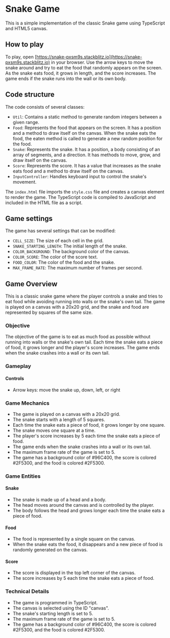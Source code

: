 # Snake Game

This is a simple implementation of the classic Snake game using TypeScript and HTML5 canvas.

## How to play

To play, open [https://snake-pxsm9s.stackblitz.io](https://snake-pxsm9s.stackblitz.io) in your browser. Use the arrow keys to move the snake around and try to eat the food that randomly appears on the screen. As the snake eats food, it grows in length, and the score increases. The game ends if the snake runs into the wall or its own body.

## Code structure

The code consists of several classes:

- `Util`: Contains a static method to generate random integers between a given range.
- `Food`: Represents the food that appears on the screen. It has a position and a method to draw itself on the canvas. When the snake eats the food, the eaten method is called to generate a new random position for the food.
- `Snake`: Represents the snake. It has a position, a body consisting of an array of segments, and a direction. It has methods to move, grow, and draw itself on the canvas.
- `Score`: Represents the score. It has a value that increases as the snake eats food and a method to draw itself on the canvas.
- `InputController`: Handles keyboard input to control the snake's movement.

The `index.html` file imports the `style.css` file and creates a canvas element to render the game. The TypeScript code is compiled to JavaScript and included in the HTML file as a script.

## Game settings

The game has several settings that can be modified:

- `CELL_SIZE`: The size of each cell in the grid.
- `SNAKE_STARTING_LENGTH`: The initial length of the snake.
- `COLOR_BACKGROUND`: The background color of the canvas.
- `COLOR_SCORE`: The color of the score text.
- `FOOD_COLOR`: The color of the food and the snake.
- `MAX_FRAME_RATE`: The maximum number of frames per second.

## Game Overview

This is a classic snake game where the player controls a snake and tries to eat food while avoiding running into walls or the snake's own tail. The game is played on a canvas with a 20x20 grid, and the snake and food are represented by squares of the same size.

### Objective

The objective of the game is to eat as much food as possible without running into walls or the snake's own tail. Each time the snake eats a piece of food, it grows longer and the player's score increases. The game ends when the snake crashes into a wall or its own tail.

### Gameplay

#### Controls

- Arrow keys: move the snake up, down, left, or right

### Game Mechanics

- The game is played on a canvas with a 20x20 grid.
- The snake starts with a length of 5 squares.
- Each time the snake eats a piece of food, it grows longer by one square.
- The snake moves one square at a time.
- The player's score increases by 5 each time the snake eats a piece of food.
- The game ends when the snake crashes into a wall or its own tail.
- The maximum frame rate of the game is set to 5.
- The game has a background color of #96C400, the score is colored #2F5300, and the food is colored #2F5300.

### Game Entities

#### Snake

- The snake is made up of a head and a body.
- The head moves around the canvas and is controlled by the player.
- The body follows the head and grows longer each time the snake eats a piece of food.

#### Food

- The food is represented by a single square on the canvas.
- When the snake eats the food, it disappears and a new piece of food is randomly generated on the canvas.

#### Score

- The score is displayed in the top left corner of the canvas.
- The score increases by 5 each time the snake eats a piece of food.

### Technical Details

- The game is programmed in TypeScript.
- The canvas is selected using the ID "canvas".
- The snake's starting length is set to 5.
- The maximum frame rate of the game is set to 5.
- The game has a background color of #96C400, the score is colored #2F5300, and the food is colored #2F5300.
